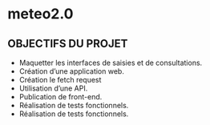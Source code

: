 # meteo2.0

<h2>OBJECTIFS DU PROJET</h2>

<ul>
  <li>Maquetter les interfaces de saisies et de consultations.</li>
  <li>Création d’une application web.</li>
  <li>Création le fetch request</li>
  <li>Utilisation d’une API.</li>
  <li>Publication de front-end.</li>
  <li>Réalisation de tests fonctionnels.</li>
  <li>Réalisation de tests fonctionnels.</li>
</ul>










